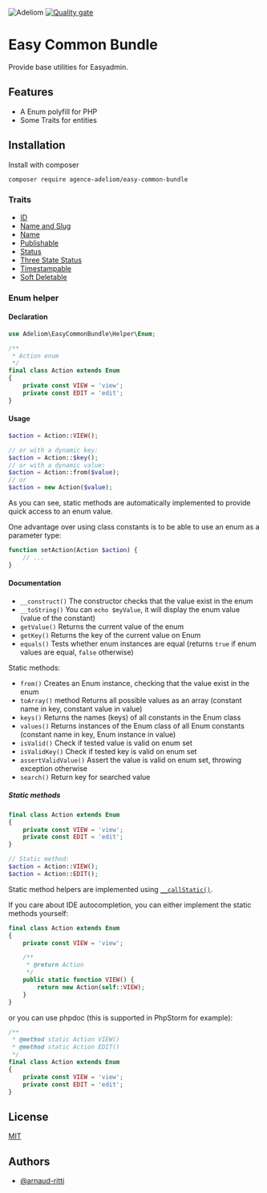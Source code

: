 
![Adeliom](https://adeliom.com/public/uploads/2017/09/Adeliom_logo.png)
[![Quality gate](https://sonarcloud.io/api/project_badges/quality_gate?project=agence-adeliom_easy-common-bundle)](https://sonarcloud.io/dashboard?id=agence-adeliom_easy-common-bundle)

# Easy Common Bundle

Provide base utilities for Easyadmin.


## Features

- A Enum polyfill for PHP
- Some Traits for entities


## Installation

Install with composer

```bash
composer require agence-adeliom/easy-common-bundle
```

### Traits

* [ID](src/Traits/EntityIdTrait.php)
* [Name and Slug](src/Traits/EntityNameSlugTrait.php)
* [Name](src/Traits/EntityNameTrait.php)
* [Publishable](src/Traits/EntityPublishableTrait.php)
* [Status](src/Traits/EntityStatusTrait.php)
* [Three State Status](src/Traits/EntityThreeStateStatusTrait.php)
* [Timestampable](src/Traits/EntityTimestampableTrait.php)
* [Soft Deletable](src/Traits/EntitySoftDeletableTrait.php)

### Enum helper

#### Declaration

```php
use Adeliom\EasyCommonBundle\Helper\Enum;

/**
 * Action enum
 */
final class Action extends Enum
{
    private const VIEW = 'view';
    private const EDIT = 'edit';
}
```

#### Usage

```php
$action = Action::VIEW();

// or with a dynamic key:
$action = Action::$key();
// or with a dynamic value:
$action = Action::from($value);
// or
$action = new Action($value);
```

As you can see, static methods are automatically implemented to provide quick access to an enum value.

One advantage over using class constants is to be able to use an enum as a parameter type:

```php
function setAction(Action $action) {
    // ...
}
```

#### Documentation

- `__construct()` The constructor checks that the value exist in the enum
- `__toString()` You can `echo $myValue`, it will display the enum value (value of the constant)
- `getValue()` Returns the current value of the enum
- `getKey()` Returns the key of the current value on Enum
- `equals()` Tests whether enum instances are equal (returns `true` if enum values are equal, `false` otherwise)

Static methods:

- `from()` Creates an Enum instance, checking that the value exist in the enum
- `toArray()` method Returns all possible values as an array (constant name in key, constant value in value)
- `keys()` Returns the names (keys) of all constants in the Enum class
- `values()` Returns instances of the Enum class of all Enum constants (constant name in key, Enum instance in value)
- `isValid()` Check if tested value is valid on enum set
- `isValidKey()` Check if tested key is valid on enum set
- `assertValidValue()` Assert the value is valid on enum set, throwing exception otherwise
- `search()` Return key for searched value

##### Static methods

```php
final class Action extends Enum
{
    private const VIEW = 'view';
    private const EDIT = 'edit';
}

// Static method:
$action = Action::VIEW();
$action = Action::EDIT();
```

Static method helpers are implemented using [`__callStatic()`](http://www.php.net/manual/en/language.oop5.overloading.php#object.callstatic).

If you care about IDE autocompletion, you can either implement the static methods yourself:

```php
final class Action extends Enum
{
    private const VIEW = 'view';

    /**
     * @return Action
     */
    public static function VIEW() {
        return new Action(self::VIEW);
    }
}
```

or you can use phpdoc (this is supported in PhpStorm for example):

```php
/**
 * @method static Action VIEW()
 * @method static Action EDIT()
 */
final class Action extends Enum
{
    private const VIEW = 'view';
    private const EDIT = 'edit';
}
```


## License

[MIT](https://choosealicense.com/licenses/mit/)


## Authors

- [@arnaud-ritti](https://github.com/arnaud-ritti)

  
